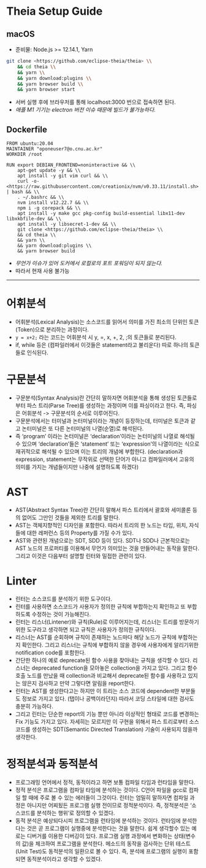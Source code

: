 # Theia Setup Guide

## macOS

- 준비물: Node.js >= 12.14.1, Yarn

```bash
git clone <https://github.com/eclipse-theia/theia> \\
    && cd theia \\
    && yarn \\
    && yarn download:plugins \\
    && yarn browser build \\
    && yarn browser start

```

- 서버 실행 후에 브라우저를 통해 localhost:3000 번으로 접속하면 된다.
- *애플 M1 기기는 electron 버전 이슈 때문에 빌드가 불가능하다.*

## Dockerfile

```docker
FROM ubuntu:20.04
MAINTAINER "oponeuser7@o.cnu.ac.kr"
WORKDIR /root

RUN export DEBIAN_FRONTEND=noninteractive && \\
	apt-get update -y && \\
	apt install -y git vim curl && \\
	curl -o- <https://raw.githubusercontent.com/creationix/nvm/v0.33.11/install.sh> | bash && \\
	. ~/.bashrc && \\
	nvm install v12.22.7 && \\
	npm i -g corepack && \\
	apt install -y make gcc pkg-config build-essential libx11-dev libxkbfile-dev && \\
	apt install -y libsecret-1-dev && \\
	git clone <https://github.com/eclipse-theia/theia> \\
    && cd theia \\
    && yarn \\
    && yarn download:plugins \\
    && yarn browser build

```

- *무언가 이슈가 있어 도커에서 로컬로의 포트 포워딩이 되지 않는다.*
- 따라서 현재 사용 불가능

---

# 어휘분석

- 어휘분석(Lexical Analysis)는 소스코드를 읽어서 의미를 가진 최소의 단위인 토큰(Token)으로 분리하는 과정이다.
- `y = x+2;` 라는 코드는 어휘분석 시 y, =, x, +, 2, ;의 토큰들로 분리된다.
- if, while 등은 (컴파일러에서 이것들은 statement라고 불리운다) 따로 하나의 토큰들로 인식된다.

# 구문분석

- 구문분석(Syntax Analysis)란 간단히 말하자면 어휘분석을 통해 생성된 토큰들로부터 파스 트리(Parse Tree)를 생성하는 과정이며 이를 파싱이라고 한다. 즉, 파싱은 어휘분석 -> 구문분석의 순서로 이루어진다.
- 구문분석에서는 터미널과 논터미널이라는 개념이 등장하는데, 터미널은 토큰과 같고 논터미널은 또 다른 논터미널의 나열(순열)로 해석된다.
- 즉 ‘program’ 이라는 논터미널은 ‘declaration’이라는 논터미널의 나열로 해석될 수 있으며 ‘declaration’들은 ‘statement’ 또는 ‘expression’의 나열이라는 식으로 재귀적으로 해석될 수 있으며 이는 트리의 개념에 부합한다. (declaration과 expression, statement는 무작위로 선택한 단어가 아니고 컴파일러에서 고유의 의미를 가지는 개념들이지만 나중에 설명하도록 하겠다)

# AST

- AST(Abstract Syntax Tree)란 간단히 말해서 파스 트리에서 괄호와 세미콜론 등의 없어도 그만인 것들을 제외한 트리를 말한다.
- AST는 객체지향적인 디자인을 포함한다. 따라서 트리의 한 노드는 타입, 위치, 자식들에 대한 레퍼런스 등의 Property를 가질 수가 있다.
- AST와 관련된 개념으로는 SDT, SDD 등이 있다. SDT나 SDD나 근본적으로는 AST 노드의 프로퍼티를 이용해서 무언가 의미있는 것을 만들어내는 동작을 말한다. 그리고 이것은 다음부터 설명할 린터와 밀접한 관련이 있다.

# Linter

- 린터는 소스코드를 분석하기 위한 도구이다.
- 린터를 사용하면 소스코드가 사용자가 정의한 규칙에 부합하는지 확인하고 또 부합하도록 수정하는 것이 가능해진다.
- 린터는 리스너(Lintener)와 규칙(Rule)로 이루어지는데, 리스너는 트리를 방문하기 위한 도구라고 생각하면 되고 규칙은 사용자가 정의한 규칙이다.
- 리스너는 AST를 순회하며 규칙이 존재하는 노드마다 해당 노드가 규칙에 부합하는지 확인한다. 그리고 리스너는 규칙에 부합하지 않을 경우에 사용자에게 알리기위한 notification code를 포함한다.
- 간단한 하나의 예로 deprecate된 함수 사용을 찾아내는 규칙을 생각할 수 있다. 리스너는 deprecated function을 모아놓은 collection을 가지고 있다. 그리고 함수 호출 노드를 만났을 때 collection과 비교해서 deprecate된 함수를 사용하고 있지는 않은지 검사하고 만약 그렇다면 알림을 report한다.
- 린터는 AST를 생성한다고는 하지만 이 트리는 소스 코드에 dependent한 부분들도 정보로 가지고 있다. (탭이나 공백이라던지) 따라서 코딩 스타일에 대한 검사도 충분히 가능하다.
- 그리고 린터는 단순한 report의 기능 뿐만 아니라 이상적인 형태로 코드를 변경하는 Fix 기능도 가지고 있다. 자세히는 모르지만 이 구현을 위해서 파스 트리로부터 소스 코드를 생성하는 SDT(Semantic Directed Translation) 기술이 사용되지 않을까 생각한다.

# 정적분석과 동적분석

- 프로그래밍 언어에서 정적, 동적이라고 하면 보통 컴파일 타임과 런타임을 말한다.
- 정적 분석은 프로그램을 컴파일 타임에 분석하는 것이다. C언어 파일을 gcc로 컴파일 할 때에 주로 볼 수 있는 에러들이 그것이다. 린터는 엄밀히 말하자면 컴파일 과정은 아니지만 어찌됬든 프로그램 실행 전이므로 정적분석이다. 즉, 정적분석은 ‘소스코드를 분석하는 행위’로 정의할 수 있겠다.
- 동적 분석은 예상되다시피 프로그램을 런타임에 분석하는 것이다. 런타임에 분석한다는 것은 곧 프로그램이 실행중에 분석한다는 것을 말한다. 쉽게 생각할수 있는 예로는 디버거를 이용한 디버깅이 있다. 프로그램 실행 과정에서 변화하는 상태(변수의 값)을 체크하여 프로그램을 분석한다. 메소드의 동작을 검사하는 단위 테스트(Unit Test)도 동적분석의 일환으로 볼 수 있다. 즉, 분석에 프로그램의 실행이 포함되면 동적분석이라고 생각할 수 있겠다.
